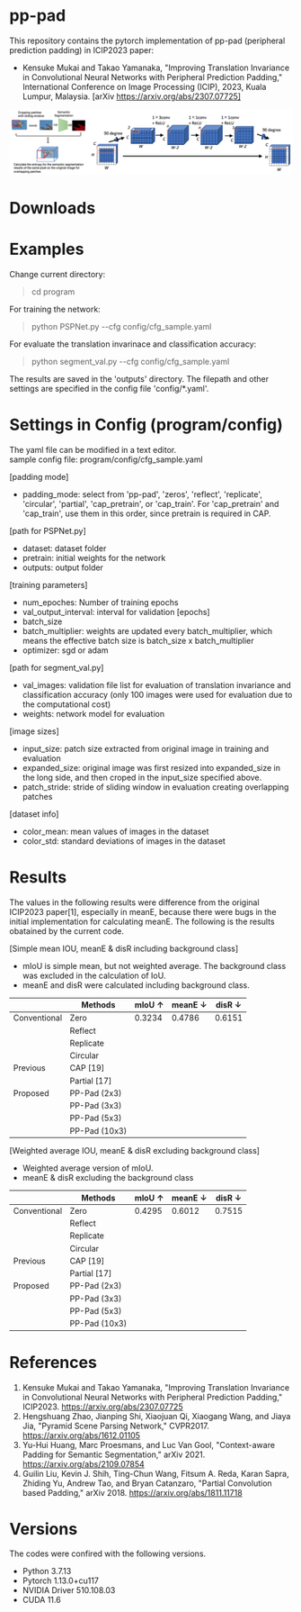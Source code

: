 # pp-pad
This repository contains the pytorch implementation of pp-pad (peripheral prediction padding) in ICIP2023 paper:

- Kensuke Mukai and Takao Yamanaka, "Improving Translation Invariance in Convolutional Neural Networks with Peripheral Prediction Padding," International Conference on Image Processing (ICIP), 2023, Kuala Lumpur, Malaysia. [arXiv https://arxiv.org/abs/2307.07725]

![outline of pp-pad](samples/outline_pp-pad.png)

# Downloads

# Examples
Change current directory:
> cd program

For training the network:
> python PSPNet.py --cfg config/cfg_sample.yaml

For evaluate the translation invarinace and classification accuracy:
> python segment_val.py --cfg config/cfg_sample.yaml

The results are saved in the 'outputs' directory. The filepath and other settings are specified in the config file 'config/*.yaml'.

# Settings in Config (program/config)
The yaml file can be modified in a text editor.  
sample config file: program/config/cfg_sample.yaml

[padding mode]
- padding_mode: select from 'pp-pad', 'zeros', 'reflect', 'replicate', 'circular', 'partial', 'cap_pretrain', or 'cap_train'. For 'cap_pretrain' and 'cap_train', use them in this order, since pretrain is required in CAP.

[path for PSPNet.py]
- dataset: dataset folder
- pretrain: initial weights for the network
- outputs: output folder

[training parameters]
- num_epoches: Number of training epochs
- val_output_interval: interval for validation [epochs]
- batch_size
- batch_multiplier: weights are updated every batch_multiplier, which means the effective batch size is batch_size x batch_multiplier
- optimizer: sgd or adam

[path for segment_val.py]
- val_images: validation file list for evaluation of translation invariance and classification accuracy (only 100 images were used for evaluation due to the computational cost)
- weights: network model for evaluation

[image sizes]
- input_size: patch size extracted from original image in training and evaluation
- expanded_size: original image was first resized into expanded_size in the long side, and then croped in the input_size specified above.
- patch_stride: stride of sliding window in evaluation creating overlapping patches

[dataset info]
- color_mean: mean values of images in the dataset
- color_std: standard deviations of images in the dataset

# Results
The values in the following results were difference from the original ICIP2023 paper[1], especially in meanE, because there were bugs in the initial implementation for calculating meanE. The following is the results obatained by the current code.

[Simple mean IOU, meanE & disR including background class]
- mIoU is simple mean, but not weighted average. The background class was excluded in the calculation of IoU.
- meanE and disR were calculated including background class.

| | Methods | mIoU &uarr; | meanE &darr;| disR &darr; |
| ---- | ---- | ---- | ---- | ---- |
| Conventional | Zero | 0.3234 | 0.4786 | 0.6151 |
| | Reflect |
| | Replicate |
| | Circular |
| Previous | CAP [19] |
| | Partial [17] |
| Proposed | PP-Pad (2x3) |
| | PP-Pad (3x3) |
| | PP-Pad (5x3) |
| | PP-Pad (10x3) |

[Weighted average IOU, meanE & disR excluding background class]

- Weighted average version of mIoU.
- meanE & disR excluding the background class

| | Methods | mIoU &uarr; | meanE &darr; | disR &darr; |
| ---- | ---- | ---- | ---- | ---- |
| Conventional | Zero | 0.4295 | 0.6012 | 0.7515 |
| | Reflect |
| | Replicate |
| | Circular |
| Previous | CAP [19] |
| | Partial [17] |
| Proposed | PP-Pad (2x3) |
| | PP-Pad (3x3) |
| | PP-Pad (5x3) |
| | PP-Pad (10x3) |

# References
1. Kensuke Mukai and Takao Yamanaka, "Improving Translation Invariance in Convolutional Neural Networks with Peripheral Prediction Padding," ICIP2023. https://arxiv.org/abs/2307.07725
2. Hengshuang Zhao, Jianping Shi, Xiaojuan Qi, Xiaogang Wang, and Jiaya Jia, "Pyramid Scene Parsing Network," CVPR2017. https://arxiv.org/abs/1612.01105
3. Yu-Hui Huang, Marc Proesmans, and Luc Van Gool, "Context-aware Padding for Semantic Segmentation," arXiv 2021. https://arxiv.org/abs/2109.07854
4. Guilin Liu, Kevin J. Shih, Ting-Chun Wang, Fitsum A. Reda, Karan Sapra, Zhiding Yu, Andrew Tao, and Bryan Catanzaro, "Partial Convolution based Padding," arXiv 2018. https://arxiv.org/abs/1811.11718

# Versions
The codes were confired with the following versions.
- Python 3.7.13
- Pytorch 1.13.0+cu117
- NVIDIA Driver 510.108.03
- CUDA 11.6